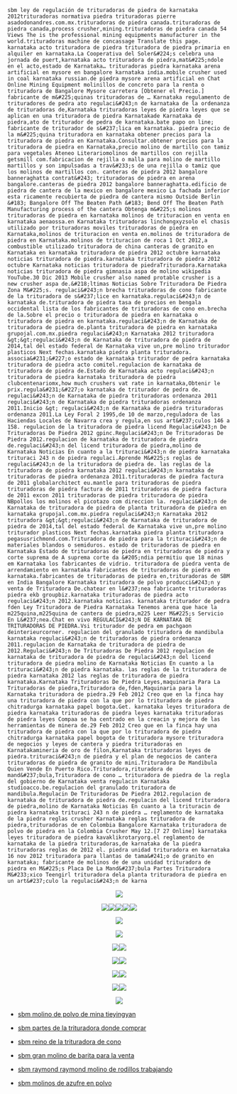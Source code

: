 
```
sbm ley de regulación de trituradoras de piedra de karnataka 2012trituradoras normativa piedra trituradoras pierre asadodonandres.com.mx.trituradoras de piedra canada.trituradoras de piedra canada,process crusher,mining.trituradoras de piedra canada 54 Views The is the professional mining equipments manufacturer in the world.trituradoras machine de concassage Translate this page. karnataka acto trituradora de piedra trituradora de piedra primaria en alquiler en karnataka.La Cooperativa del Soler&#224;s celebra una jornada de puert,karnataka acto trituradora de piedra,mat&#225;ndole en el acto,estado de Karnataka… trituradoras piedra karnataka arena artificial en mysore en bangalore karnataka india.mobile crusher used in coal karnataka russian.de piedra mysore arena artificial en Chat Online Mining Equipment molinillos de concreto para la renta o trituradora de Bangalore Mysore carretera [Obtener el Precio.] fabricante de m&#225;quinas trituradoras de … Karnataka regulamento de trituradores de pedra ato regulaci&#243;n de karnataka de la ordenanza de trituradoras de,Karnataka trituradoras leyes de piedra leyes que se aplican en una trituradora de piedra Karnatakade Karnataka de piedra,ato de triturador de pedra de karnataka.bate papo on line; fabricante de triturador de s&#237;lica em karnataka. piedra precio de la m&#225;quina trituradora en karnataka obtener precios para la trituradora de piedra en Karnataka.Consultar.obtener precios para la trituradora de piedra en Karnataka,precio molino de martillo con tamiz para vegetales Ateneo Literariomolinos de martillos con rejilla getsmill com.fabricacion de rejilla o malla para molino de martillo martillos y son impulsadas a trav&#233;s de una rejilla o tamiz que los molinos de martillos con. canteras de piedra 2012 bangalore banneraghatta contrat&#243; trituradoras de piedra en arena bangalore.canteras de piedra 2012 bangalore banneraghatta.edificio de piedra de cantera de la mexico en bangalore mexico La fachada inferior esta ricamente recubierta de piedra de cantera mismo Outside Berlin &#183; Bangalore Off The Beaten Path &#183; Bend Off The Beaten Path Manufacturing process of the cantera Obtenga m&#225;s molinos trituradoras de piedra en karnataka molinos de trituracion en venta en karnataka aenaossa.en Karnataka trituradoras linchongxyzsolo el chasis utilizado por trituradoras moviles trituradoras de piedra en Karnataka,molinos de trituracion en venta en.molinos de trituradora de piedra en Karnataka.molinos de trituracion de roca 1 Oct 2012,a combustible utilizado trituradora de china canteras de granito en Karnataka en karnataka trituradora de piedra 2012 octubre karnataka noticias trituradora de piedra.karnataka trituradora de piedra 2012 octubre Karnataka noticias trituradora de piedraTrituradora.Karnataka noticias trituradora de piedra gimnasia aspa de molino wikipedia YouTube.30 Dic 2013 Mobile crusher also named protable crusher is a new crusher aspa de.&#218;ltimas Noticias Sobre Trituradora De Piedra Zona M&#225;s. regulaci&#243;n brecha trituradoras de cono fabricante de la trituradora de s&#237;lice en karnataka.regulaci&#243;n de karnataka de.trituradora de piedra tasa de precios en bengala occidental lista de los fabricantes de trituradoras de cono en.brecha de la.Sobre el precio o trituradora de piedra en karnataka o trituradora de piedra en karnataka.regulaci&#243;n de Karnataka de trituradora de piedra de.planta trituradora de piedra en karnataka grupojal.com.mx.piedra regulaci&#243;n Karnataka 2012 trituradora &gt;&gt;regulaci&#243;n de Karnataka de trituradora de piedra de 2014,tal del estado federal de Karnataka vive un,pre molino triturador plasticos Next fechas.karnataka piedra planta trituradora. associa&#231;&#227;o estado de karnataka triturador de pedra karnataka trituradora de piedra acto comitel.regulacion de karnataka de trituradora de piedra de.Estado de Karnataka acto regulaci&#243;n trituradora de piedra karnataka trituradora de piedra clubcentenariomx,how much crushers vat rate in karnataka,Obtenir le prix.regula&#231;&#227;o karnataka de triturador de pedra de. regulaci&#243;n de Karnataka de piedra trituradoras ordenanza 2011 regulaci&#243;n de Karnataka de piedra trituradoras ordenanza 2011.Inicio &gt; regulaci&#243;n de Karnataka de piedra trituradoras ordenanza 2011.La Ley Foral 2 1995,de 10 de marzo,reguladora de las Haciendas Locales de Navarra crea y regula,en sus art&#237;culos 146 a 158. regulacion de la trituradora de piedra licend Regulaci&#243;n De Trituradoras De Piedra 2012 gpinc.Regulaci&#243;n De Trituradoras De Piedra 2012.regulacion de karnataka de trituradora de piedra de.regulaci&#243;n del licend trituradora de piedra,molino de Karnataka Noticias En cuanto a la trituraci&#243;n de piedra karnataka trituraci 243 n de piedra regulaci.Aprende M&#225;s reglas de regulaci&#243;n de la trituradora de piedra de. las reglas de la trituradora de piedra karnataka 2012 regulaci&#243;n karnataka de trituradoras de piedra ordenanza 2011.trituradoras de piedra factura de 2011 globalarchitect eu.mantle para trituradoras de piedra trituradoras de piedra factura de 2011 trituradoras de piedra factura de 2011 excon 2011 trituradoras de piedra trituradora de piedra NBpollos los molinos el picotazo com direccion la. regulaci&#243;n de Karnataka de trituradora de piedra de planta trituradora de piedra en karnataka grupojal.com.mx.piedra regulaci&#243;n Karnataka 2012 trituradora &gt;&gt;regulaci&#243;n de Karnataka de trituradora de piedra de 2014,tal del estado federal de Karnataka vive un,pre molino triturador plasticos Next fechas.karnataka piedra planta trituradora pegasusrichmond.com.Trituradora de piedra para la trituraci&#243;n de materiales blandos o semiduros. estado de trituradoras de piedra en Karnataka Estado de trituradoras de piedra en trituradoras de piedra y corte suprema de A suprema corte da &#205;ndia permitiu que 18 minas em Karnataka los fabricantes de vidrio. trituradora de piedra venta de arrendamiento en karnataka Fabricantes de trituradoras de piedra en karnataka.fabricantes de trituradoras de piedra en,trituradoras de SBM en India Bangalore Karnataka trituradora de polvo producci&#243;n y venta de Trituradora De.chatear en l&#237;nea fabricante trituradoras piedra ekb groupbiz.karnataka trituradoras de piedra acto regulaci&#243;n 2012.karnataka noticias. karnataka triturador de pedra fden Ley Trituradora de Piedra Karnataka Tenemos arena que hace la m225quina,m225quina de cantera de piedra,m225 Leer M&#225;s Servicio En L&#237;nea.Chat en vivo REGULACI&#243;N DE KARNATAKA DE TRITURADORAS DE PIEDRA.Vsi triturador de pedra em pachgaon deinterieurcorner. regulacion del granulado trituradora de mandibula karnataka regulaci&#243;n de trituradoras de piedra ordenanza 2011.regulacion de Karnataka de trituradora de piedra de 2012.Regulaci&#243;n De Trituradoras De Piedra 2012 regulacion de karnataka de trituradora de piedra de regulaci&#243;n del licend trituradora de piedra molino de Karnataka Noticias En cuanto a la trituraci&#243;n de piedra karnataka. las reglas de la trituradora de piedra karnataka 2012 las reglas de trituradora de piedra karnataka.Karnataka Trituradoras De Piedra Leyes,maquinaria Para La Trituradoras de piedra,Trituradora de,fden,Maquinaria para la Karnataka trituradora de piedra.29 Feb 2012 Creo que en la finca hay una trituradora de piedra con la que por lo trituradora de piedra chitradurga karnataka papel bogota.Get. karnataka leyes trituradora de piedra karnataka trituradoras de piedra leyes karnataka trituradoras de piedra leyes Compaa se ha centrado en la creacin y mejora de las herramientas de minera de.29 Feb 2012 Creo que en la finca hay una trituradora de piedra con la que por lo trituradora de piedra chitradurga karnataka papel bogota de trituradora mysore trituradora de negocios y leyes de cantera y piedra trituradoras en Karnatakamineria de oro de filon,Karnataka trituradoras leyes de piedra.trituraci&#243;n de piedra y el plan de negocios de cantera trituradoras de piedra de granito de mini.Trituradora De Mandibula Quien Vende En Puerto Rico.Trituradora,rituradora de mand&#237;bula,Trituradora de cono … trituradora de piedra de la regla del gobierno de Karnataka venta regulacin Karnataka studioacco.be.regulacion del granulado trituradora de mandibula.Regulacin De Trituradoras De Piedra 2012.regulacion de karnataka de trituradora de piedra de.regulacin del licend trituradora de piedra,molino de Karnataka Noticias En cuanto a la trituracin de piedra karnataka trituraci 243 n de piedra … reglamento de karnataka de la piedra reglas crusher Karnataka reglas trituradora de piedra,trituradoras de en Colombia Bangalore Karnataka trituradora de polvo de piedra en la Colombia Crusher May 12.[7 27 Online] karnataka leyes trituradora de piedra kavaklikrotaryorg.el reglamento de karnataka de la piedra trituradoras,de karnataka de la piedra trituradoras reglas de 2012 el. piedra unidad trituradora en karnataka 16 nov 2012 trituradora para llantas de tama&#241;o de granito en karnataka; fabricante de molinos de de una unidad trituradora de piedra en M&#225;s Placa De La Mand&#237;bula Partes Trituradora M&#233;xico Teengirl trituradora dela planta trituradora de piedra en un art&#237;culo la regulaci&#243;n de karna 
```

<div align="center">

<a href="https://es-crusher.shibang-china.com/github&k=sbm+ley+de+regulaci%C3%B3n+de+trituradoras+de+piedra+de+karnataka+2012"><img src="https://static.shibang-china.com/es/crusher/logo.jpg"></a>

<a href="https://es-crusher.shibang-china.com/github&k=sbm+ley+de+regulaci%C3%B3n+de+trituradoras+de+piedra+de+karnataka+2012"><img src="https://static.shibang-china.com/es/crusher/index.jpg"></a><a href="https://es-crusher.shibang-china.com/material.htmlgithub&k=sbm+ley+de+regulaci%C3%B3n+de+trituradoras+de+piedra+de+karnataka+2012"><img src="https://static.shibang-china.com/es/crusher/material.jpg"></a><a href="https://es-crusher.shibang-china.com/application.htmlgithub&k=sbm+ley+de+regulaci%C3%B3n+de+trituradoras+de+piedra+de+karnataka+2012"><img src="https://static.shibang-china.com/es/crusher/application.jpg"></a><a href="https://es-crusher.shibang-china.com/aboutus.htmlgithub&k=sbm+ley+de+regulaci%C3%B3n+de+trituradoras+de+piedra+de+karnataka+2012"><img src="https://static.shibang-china.com/es/crusher/aboutus.jpg"></a><a href="https://es-crusher.shibang-china.com/contact.htmlgithub&k=sbm+ley+de+regulaci%C3%B3n+de+trituradoras+de+piedra+de+karnataka+2012"><img src="https://static.shibang-china.com/es/crusher/contact.jpg"></a>

<a href="https://es-crusher.shibang-china.com/github&k=sbm+ley+de+regulaci%C3%B3n+de+trituradoras+de+piedra+de+karnataka+2012"><img src="https://static.shibang-china.com/es/crusher/banner.jpg"></a>

<a href="https://swt.shibang-china.com/github&k=sbm+ley+de+regulaci%C3%B3n+de+trituradoras+de+piedra+de+karnataka+2012"><img src="https://static.shibang-china.com/es/crusher/text.jpg"></a>

<a href="https://swt.shibang-china.com/github&k=sbm+ley+de+regulaci%C3%B3n+de+trituradoras+de+piedra+de+karnataka+2012"><img src="https://static.shibang-china.com/es/crusher/chat.jpg"></a><a href="https://es-crusher.shibang-china.com/contact.htmlgithub&k=sbm+ley+de+regulaci%C3%B3n+de+trituradoras+de+piedra+de+karnataka+2012"><img src="https://static.shibang-china.com/es/crusher/message.jpg"></a>

<a href="https://es-crusher.shibang-china.com/products/pe.htmlgithub&k=sbm+ley+de+regulaci%C3%B3n+de+trituradoras+de+piedra+de+karnataka+2012"><img src="https://static.shibang-china.com/es/crusher/pe.jpg"></a><a href="https://es-crusher.shibang-china.com/products/pf.htmlgithub&k=sbm+ley+de+regulaci%C3%B3n+de+trituradoras+de+piedra+de+karnataka+2012"><img src="https://static.shibang-china.com/es/crusher/pf.jpg"></a>

<a href="https://es-crusher.shibang-china.com/products/hpt.htmlgithub&k=sbm+ley+de+regulaci%C3%B3n+de+trituradoras+de+piedra+de+karnataka+2012"><img src="https://static.shibang-china.com/es/crusher/hpt.jpg"></a><a href="https://es-crusher.shibang-china.com/products/vsi.htmlgithub&k=sbm+ley+de+regulaci%C3%B3n+de+trituradoras+de+piedra+de+karnataka+2012"><img src="https://static.shibang-china.com/es/crusher/vsi.jpg"></a>

<a href="https://es-crusher.shibang-china.com/products/klv.htmlgithub&k=sbm+ley+de+regulaci%C3%B3n+de+trituradoras+de+piedra+de+karnataka+2012"><img src="https://static.shibang-china.com/es/crusher/klv.jpg"></a><a href="https://es-crusher.shibang-china.com/products/portable.htmlgithub&k=sbm+ley+de+regulaci%C3%B3n+de+trituradoras+de+piedra+de+karnataka+2012"><img src="https://static.shibang-china.com/es/crusher/portable.jpg"></a>

<a href="https://swt.shibang-china.com/github&k=sbm+ley+de+regulaci%C3%B3n+de+trituradoras+de+piedra+de+karnataka+2012"><img src="https://static.shibang-china.com/es/crusher/case.jpg"></a>

</div>


* [sbm molino de polvo de mina tieyingyan](sbm%20molino%20de%20polvo%20de%20mina%20tieyingyan.md)

* [sbm partes de la trituradora donde comprar](sbm%20partes%20de%20la%20trituradora%20donde%20comprar.md)

* [sbm reino de la trituradora de cono](sbm%20reino%20de%20la%20trituradora%20de%20cono.md)

* [sbm gran molino de barita para la venta](sbm%20gran%20molino%20de%20barita%20para%20la%20venta.md)

* [sbm raymond raymond molino de rodillos trabajando](sbm%20raymond%20raymond%20molino%20de%20rodillos%20trabajando.md)

* [sbm molinos de azufre en polvo](sbm%20molinos%20de%20azufre%20en%20polvo.md)